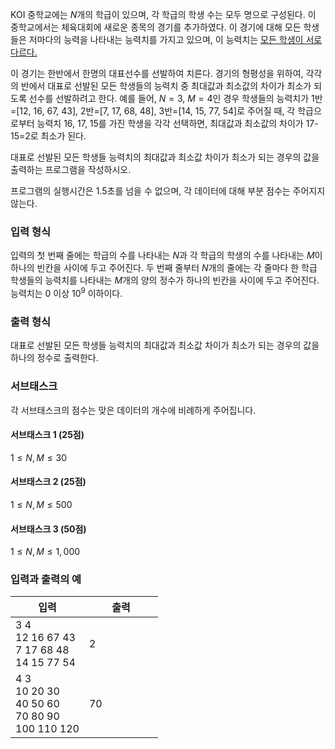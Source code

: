 KOI 중학교에는 $N$개의 학급이 있으며, 각 학급의 학생 수는 모두 명으로 구성된다. 이 중학교에서는 체육대회에 새로운 종목의 경기를 추가하였다. 이 경기에 대해 모든 학생들은 저마다의 능력을 나타내는 능력치를 가지고 있으며, 이 능력치는 <U>모든 학생이 서로 다르다.</U>

이 경기는 한반에서 한명의 대표선수를 선발하여 치른다. 경기의 형평성을 위하여, 각각의 반에서 대표로 선발된 모든 학생들의 능력치 중 최대값과 최소값의 차이가 최소가 되도록 선수를 선발하려고 한다. 예를 들어, $N=3$, $M=4$인 경우 학생들의 능력치가 1반=[12, 16, 67, 43],  2반=[7, 17, 68, 48], 3반=[14, 15, 77, 54]로 주어질 때, 각 학급으로부터 능력치 16, 17, 15를 가진 학생을 각각 선택하면, 최대값과 최소값의 차이가 17-15=2로 최소가 된다. 

대표로 선발된 모든 학생들 능력치의 최대값과 최소값 차이가 최소가 되는 경우의 값을 출력하는 프로그램을 작성하시오.

프로그램의 실행시간은 1.5초를 넘을 수 없으며, 각 데이터에 대해 부분 점수는 주어지지 않는다.

### 입력 형식

입력의 첫 번째 줄에는 학급의 수를 나타내는 $N$과 각 학급의 학생의 수를 나타내는 $M$이 하나의 빈칸을 사이에 두고 주어진다. 두 번째 줄부터 $N$개의 줄에는 각 줄마다 한 학급 학생들의 능력치를 나타내는 $M$개의 양의 정수가 하나의 빈칸을 사이에 두고 주어진다. 능력치는 $0$ 이상 $10^{9}$ 이하이다.

### 출력 형식

대표로 선발된 모든 학생들 능력치의 최대값과 최소값 차이가 최소가 되는 경우의 값을 하나의 정수로 출력한다.

### 서브태스크

각 서브태스크의 점수는 맞은 데이터의 개수에 비례하게 주어집니다.

#### 서브태스크 1 (25점)

$1 \le N, M \le 30$

#### 서브태스크 2 (25점)

$1 \le N, M \le 500$

#### 서브태스크 3 (50점)

$1 \le N, M \le 1,000$

### 입력과 출력의 예

<table class='table table-bordered table-condensed'>
 <thead>
  <tr>
   <th style="width: 50%;">입력</th>
   <th style="width: 50%;">출력</th>
  </tr>
 </thead>
 <tbody class='code-font'>
  <tr>
   <td>3 4<br/>
12 16 67 43<br/>
7 17 68 48<br/>
14 15 77 54</td>
   <td>2</td>
  </tr>
  <tr>
   <td>4 3<br/>
10 20 30<br/>
40 50 60<br/>
70 80 90<br/>
100 110 120</td>
   <td>70</td>
  </tr>
 </tbody>
</table>